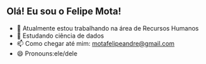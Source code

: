 ## Olá! Eu sou o Felipe Mota!



- 🔭 Atualmente estou trabalhando na área de Recursos Humanos
- 🌱 Estudando ciência de dados
- 📫 Como chegar até mim: motafelipeandre@gmail.com
- 😄 Pronouns:ele/dele

